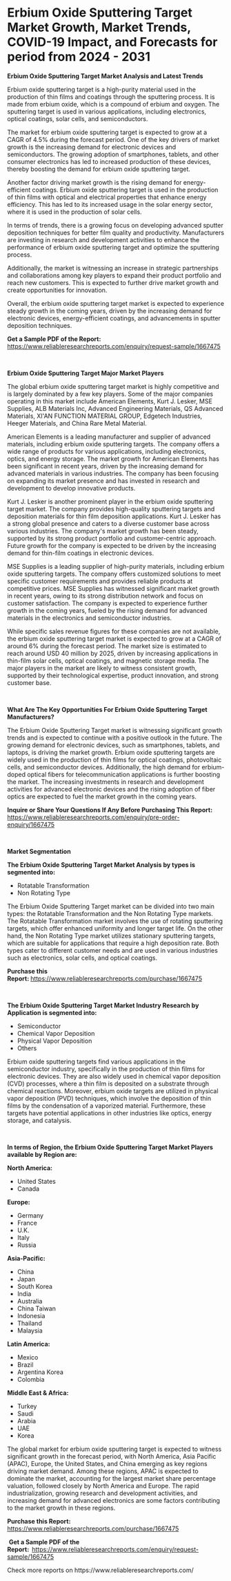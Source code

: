 <p><h1>Erbium Oxide Sputtering Target Market Growth, Market Trends, COVID-19 Impact, and Forecasts for period from 2024 - 2031</h1></p><p><strong>Erbium Oxide Sputtering Target Market Analysis and Latest Trends</strong></p>
<p><p>Erbium oxide sputtering target is a high-purity material used in the production of thin films and coatings through the sputtering process. It is made from erbium oxide, which is a compound of erbium and oxygen. The sputtering target is used in various applications, including electronics, optical coatings, solar cells, and semiconductors.</p><p>The market for erbium oxide sputtering target is expected to grow at a CAGR of 4.5% during the forecast period. One of the key drivers of market growth is the increasing demand for electronic devices and semiconductors. The growing adoption of smartphones, tablets, and other consumer electronics has led to increased production of these devices, thereby boosting the demand for erbium oxide sputtering target.</p><p>Another factor driving market growth is the rising demand for energy-efficient coatings. Erbium oxide sputtering target is used in the production of thin films with optical and electrical properties that enhance energy efficiency. This has led to its increased usage in the solar energy sector, where it is used in the production of solar cells.</p><p>In terms of trends, there is a growing focus on developing advanced sputter deposition techniques for better film quality and productivity. Manufacturers are investing in research and development activities to enhance the performance of erbium oxide sputtering target and optimize the sputtering process.</p><p>Additionally, the market is witnessing an increase in strategic partnerships and collaborations among key players to expand their product portfolio and reach new customers. This is expected to further drive market growth and create opportunities for innovation.</p><p>Overall, the erbium oxide sputtering target market is expected to experience steady growth in the coming years, driven by the increasing demand for electronic devices, energy-efficient coatings, and advancements in sputter deposition techniques.</p></p>
<p><strong>Get a Sample PDF of the Report:&nbsp;</strong> <a href="https://www.reliableresearchreports.com/enquiry/request-sample/1667475">https://www.reliableresearchreports.com/enquiry/request-sample/1667475</a></p>
<p>&nbsp;</p>
<p><strong>Erbium Oxide Sputtering Target Major Market Players</strong></p>
<p><p>The global erbium oxide sputtering target market is highly competitive and is largely dominated by a few key players. Some of the major companies operating in this market include American Elements, Kurt J. Lesker, MSE Supplies, ALB Materials Inc, Advanced Engineering Materials, QS Advanced Materials, XI'AN FUNCTION MATERIAL GROUP, Edgetech Industries, Heeger Materials, and China Rare Metal Material.</p><p>American Elements is a leading manufacturer and supplier of advanced materials, including erbium oxide sputtering targets. The company offers a wide range of products for various applications, including electronics, optics, and energy storage. The market growth for American Elements has been significant in recent years, driven by the increasing demand for advanced materials in various industries. The company has been focusing on expanding its market presence and has invested in research and development to develop innovative products.</p><p>Kurt J. Lesker is another prominent player in the erbium oxide sputtering target market. The company provides high-quality sputtering targets and deposition materials for thin film deposition applications. Kurt J. Lesker has a strong global presence and caters to a diverse customer base across various industries. The company's market growth has been steady, supported by its strong product portfolio and customer-centric approach. Future growth for the company is expected to be driven by the increasing demand for thin-film coatings in electronic devices.</p><p>MSE Supplies is a leading supplier of high-purity materials, including erbium oxide sputtering targets. The company offers customized solutions to meet specific customer requirements and provides reliable products at competitive prices. MSE Supplies has witnessed significant market growth in recent years, owing to its strong distribution network and focus on customer satisfaction. The company is expected to experience further growth in the coming years, fueled by the rising demand for advanced materials in the electronics and semiconductor industries.</p><p>While specific sales revenue figures for these companies are not available, the erbium oxide sputtering target market is expected to grow at a CAGR of around 6% during the forecast period. The market size is estimated to reach around USD 40 million by 2025, driven by increasing applications in thin-film solar cells, optical coatings, and magnetic storage media. The major players in the market are likely to witness consistent growth, supported by their technological expertise, product innovation, and strong customer base.</p></p>
<p>&nbsp;</p>
<p><strong>What Are The Key Opportunities For Erbium Oxide Sputtering Target Manufacturers?</strong></p>
<p><p>The Erbium Oxide Sputtering Target market is witnessing significant growth trends and is expected to continue with a positive outlook in the future. The growing demand for electronic devices, such as smartphones, tablets, and laptops, is driving the market growth. Erbium oxide sputtering targets are widely used in the production of thin films for optical coatings, photovoltaic cells, and semiconductor devices. Additionally, the high demand for erbium-doped optical fibers for telecommunication applications is further boosting the market. The increasing investments in research and development activities for advanced electronic devices and the rising adoption of fiber optics are expected to fuel the market growth in the coming years.</p></p>
<p><strong>Inquire or Share Your Questions If Any Before Purchasing This Report:</strong> <a href="https://www.reliableresearchreports.com/enquiry/pre-order-enquiry/1667475">https://www.reliableresearchreports.com/enquiry/pre-order-enquiry/1667475</a></p>
<p>&nbsp;</p>
<p><strong>Market Segmentation</strong></p>
<p><strong>The Erbium Oxide Sputtering Target Market Analysis by types is segmented into:</strong></p>
<p><ul><li>Rotatable Transformation</li><li>Non Rotating Type</li></ul></p>
<p><p>The Erbium Oxide Sputtering Target market can be divided into two main types: the Rotatable Transformation and the Non Rotating Type markets. The Rotatable Transformation market involves the use of rotating sputtering targets, which offer enhanced uniformity and longer target life. On the other hand, the Non Rotating Type market utilizes stationary sputtering targets, which are suitable for applications that require a high deposition rate. Both types cater to different customer needs and are used in various industries such as electronics, solar cells, and optical coatings.</p></p>
<p><strong>Purchase this Report:&nbsp;</strong><a href="https://www.reliableresearchreports.com/purchase/1667475">https://www.reliableresearchreports.com/purchase/1667475</a></p>
<p>&nbsp;</p>
<p><strong>The Erbium Oxide Sputtering Target Market Industry Research by Application is segmented into:</strong></p>
<p><ul><li>Semiconductor</li><li>Chemical Vapor Deposition</li><li>Physical Vapor Deposition</li><li>Others</li></ul></p>
<p><p>Erbium oxide sputtering targets find various applications in the semiconductor industry, specifically in the production of thin films for electronic devices. They are also widely used in chemical vapor deposition (CVD) processes, where a thin film is deposited on a substrate through chemical reactions. Moreover, erbium oxide targets are utilized in physical vapor deposition (PVD) techniques, which involve the deposition of thin films by the condensation of a vaporized material. Furthermore, these targets have potential applications in other industries like optics, energy storage, and catalysis.</p></p>
<p>&nbsp;</p>
<p><strong>In terms of Region, the Erbium Oxide Sputtering Target Market Players available by Region are:</strong></p>
<p>
    <p> <strong> North America: </strong>
        <ul>
            <li>United States</li>
            <li>Canada</li>
        </ul>
        </p> 
    <p> <strong> Europe: </strong>
        <ul>
            <li>Germany</li>
            <li>France</li>
            <li>U.K.</li>
            <li>Italy</li>
            <li>Russia</li>
        </ul>
        </p> 
    <p> <strong> Asia-Pacific: </strong>
        <ul>
            <li>China</li>
            <li>Japan</li>
            <li>South Korea</li>
            <li>India</li>
            <li>Australia</li>
            <li>China Taiwan</li>
            <li>Indonesia</li>
            <li>Thailand</li>
            <li>Malaysia</li>
        </ul>
        </p> 
    <p> <strong> Latin America: </strong>
        <ul>
            <li>Mexico</li>
            <li>Brazil</li>
            <li>Argentina Korea</li>
            <li>Colombia</li>
        </ul>
        </p> 
    <p> <strong> Middle East & Africa: </strong>
        <ul>
            <li>Turkey</li>
            <li>Saudi</li>
            <li>Arabia</li>
            <li>UAE</li>
            <li>Korea</li>
        </ul>
    </p>
    </p>
<p><p>The global market for erbium oxide sputtering target is expected to witness significant growth in the forecast period, with North America, Asia Pacific (APAC), Europe, the United States, and China emerging as key regions driving market demand. Among these regions, APAC is expected to dominate the market, accounting for the largest market share percentage valuation, followed closely by North America and Europe. The rapid industrialization, growing research and development activities, and increasing demand for advanced electronics are some factors contributing to the market growth in these regions.</p></p>
<p><strong>Purchase this Report: </strong><a href="https://www.reliableresearchreports.com/purchase/1667475">https://www.reliableresearchreports.com/purchase/1667475</a></p>
<p>&nbsp;<strong>Get a Sample PDF of the Report:&nbsp;&nbsp;</strong><a href="https://www.reliableresearchreports.com/enquiry/request-sample/1667475">https://www.reliableresearchreports.com/enquiry/request-sample/1667475</a></p>
<p><strong></strong></p>
<p>Check more reports on https://www.reliableresearchreports.com/</p>